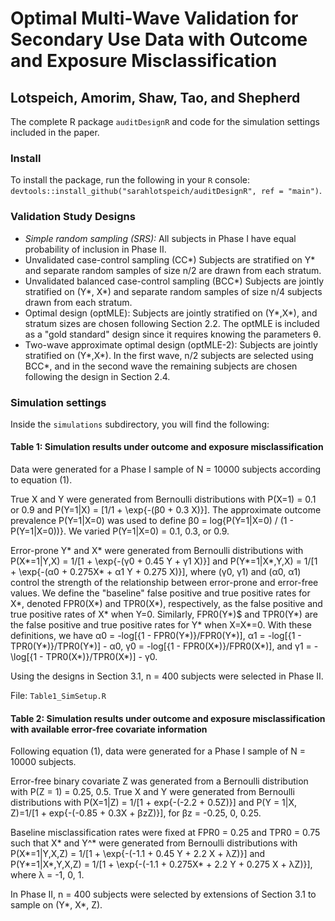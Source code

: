 # Optimal Multi-Wave Validation for Secondary Use Data with Outcome and Exposure Misclassification
## Lotspeich, Amorim, Shaw, Tao, and Shepherd
The complete R package `auditDesignR` and code for the simulation settings included in the paper. 

### Install
To install the package, run the following in your `R` console: `devtools::install_github("sarahlotspeich/auditDesignR", ref = "main")`.

### Validation Study Designs

  - *Simple random sampling (SRS):* All subjects in Phase I have equal probability of inclusion in Phase II.
  - Unvalidated case-control sampling (CC*) Subjects are stratified on Y* and separate random samples of size n/2 are drawn from each stratum.
  - Unvalidated balanced case-control sampling (BCC*) Subjects are jointly stratified on (Y*, X*) and separate random samples of size n/4 subjects drawn from each stratum. 
  - Optimal design (optMLE): Subjects are jointly stratified on (Y*,X*), and stratum sizes are chosen following Section 2.2. The optMLE is included as a "gold standard" design since it requires knowing the parameters θ.
  - Two-wave approximate optimal design (optMLE-2): Subjects are jointly stratified on (Y*,X*). In the first wave, n/2 subjects are selected using BCC*, and in the second wave the remaining subjects are chosen following the design in Section 2.4.

### Simulation settings 
Inside the `simulations` subdirectory, you will find the following: 

#### Table 1: Simulation results under outcome and exposure misclassification

Data were generated for a Phase I sample of N = 10000 subjects according to equation (1). 

True X and Y were generated from Bernoulli distributions with P(X=1) = 0.1 or 0.9 and P(Y=1|X) = [1/1 + \exp\{-(β0 + 0.3 X)\}]. The approximate outcome prevalence P(Y=1|X=0) was used to define β0 = log{P(Y=1|X=0) / (1 - P(Y=1|X=0))}. We varied P(Y=1|X=0) = 0.1, 0.3, or 0.9.

Error-prone Y* and X* were generated from Bernoulli distributions with P(X*=1|Y,X) = 1/[1 + \exp\{-(γ0 + 0.45 Y + γ1 X)\}] and P(Y*=1|X*,Y,X) = 1/[1 + \exp\{-(α0 + 0.275X* + α1 Y + 0.275 X)\}], where (γ0, γ1) and (α0, α1) control the strength of the relationship between error-prone and error-free values. We define the "baseline" false positive and true positive rates for X*, denoted FPR0(X*) and TPR0(X*), respectively, as the false positive and true positive rates of X* when Y=0. Similarly, FPR0(Y*)$ and TPR0(Y*) are the false positive and true positive rates for Y* when X=X*=0.  With these definitions, we have α0 = -log[{1 - FPR0(Y*)}/FPR0(Y*)], α1 = -log[{1 - TPR0(Y*)}/TPR0(Y*)] - α0, γ0 = -log[{1 - FPR0(X*)}/FPR0(X*)], and γ1 = -\log[{1 - TPR0(X*)}/TPR0(X*)] - γ0. 

Using the designs in Section 3.1, n = 400 subjects were selected in Phase II. 

File: `Table1_SimSetup.R`

#### Table 2: Simulation results under outcome and exposure misclassification with available error-free covariate information

Following equation (1), data were generated for a Phase I sample of N = 10000 subjects. 

Error-free binary covariate Z was generated from a Bernoulli distribution with P(Z = 1) = 0.25, 0.5. True X and Y were generated from Bernoulli distributions with P(X=1|Z) = 1/[1 + exp{-(-2.2 + 0.5Z)}] and P(Y = 1|X, Z)=1/[1 + exp{-(-0.85 + 0.3X + βzZ)}], for βz = -0.25, 0, 0.25. 

Baseline misclassification rates were fixed at FPR0 = 0.25 and TPR0 = 0.75 such that X* and Y^* were generated from Bernoulli distributions with P(X*=1|Y,X,Z) = 1/[1 + \exp\{-(-1.1 + 0.45 Y + 2.2 X + λZ)\}] and P(Y*=1|X*,Y,X,Z) = 1/[1 + \exp\{-(-1.1 + 0.275X* + 2.2 Y + 0.275 X + λZ)\}], where λ = -1, 0, 1. 

In Phase II, n = 400 subjects were selected by extensions of Section 3.1 to sample on (Y*, X*, Z).
